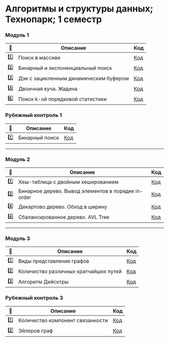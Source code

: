 # Алгоритмы и структуры данных; Технопарк; 1 семестр


### Модуль 1

| :1234: | Описание | Код |
| --- | --- | --- |
| :one: | Поиск в массиве | [Код](https://github.com/timoninas/algorithms-n-data-structures/blob/master/module_1/task_1_2/main.cpp) |
| :two: | Бинарный и экспоненциальный поиск | [Код](https://github.com/timoninas/algorithms-n-data-structures/blob/master/module_1/task_2_2/main.cpp) |
| :three: | Дэк с зацикленным динамическим буфером | [Код](https://github.com/timoninas/algorithms-n-data-structures/blob/master/module_1/task_3_2/main.cpp) |
| :four: | Двоичная куча. Жадина | [Код](https://github.com/timoninas/algorithms-n-data-structures/blob/master/module_1/task_4_1/main.cpp) |
| :six: | Поиск k-ой порядковой статистики | [Код](https://github.com/timoninas/algorithms-n-data-structures/blob/master/module_1/task_6_3/main.cpp) |

### Рубежный контроль 1

| :1234: | Описание | Код |
| --- | --- | --- |
| :one: | Бинарный поиск | [Код](https://github.com/timoninas/algorithms-n-data-structures/blob/master/module_1/rk_task_1/main.cpp) |


____

### Модуль 2

| :1234: | Описание | Код |
| --- | --- | --- |
| :one: | Хеш-таблица с двойным хешированием | [Код](https://github.com/timoninas/algorithms-n-data-structures/blob/master/module_2/task_1_2/main.cpp) |
| :two: | Бинарное дерево. Вывод элементов в порядке in-order | [Код](https://github.com/timoninas/algorithms-n-data-structures/blob/master/module_2/task_2_1/main.cpp) |
| :four: | Декартово дерево. Обход в ширину | [Код](https://github.com/timoninas/algorithms-n-data-structures/blob/master/module_2/task_3_2/main.cpp) |
| :four: | Сбалансированное дерево. AVL Tree | [Код](https://github.com/timoninas/algorithms-n-data-structures/blob/master/module_2/task_4_2/main.cpp) |

____

### Модуль 3

| :1234: | Описание | Код |
| --- | --- | --- |
| :one: | Виды представления графов | [Код](https://github.com/timoninas/algorithms-n-data-structures/blob/master/module_3/task_1/main.cpp) |
| :two: | Количество различных кратчайших путей | [Код](https://github.com/timoninas/algorithms-n-data-structures/blob/master/module_3/task_2/main.cpp) |
| :three: | Алгоритм Дейсктры | [Код](https://github.com/timoninas/algorithms-n-data-structures/blob/master/module_3/task_3/main.cpp) |

### Рубежный контроль 3

| :1234: | Описание | Код |
| --- | --- | --- |
| :one: | Количество компонент связанности | [Код](https://github.com/timoninas/algorithms-n-data-structures/blob/master/module_3/rk_task_2/main.cpp) |
| :two: | Эйлеров граф | [Код](https://github.com/timoninas/algorithms-n-data-structures/blob/master/module_3/rk_task_3/main.cpp) |
